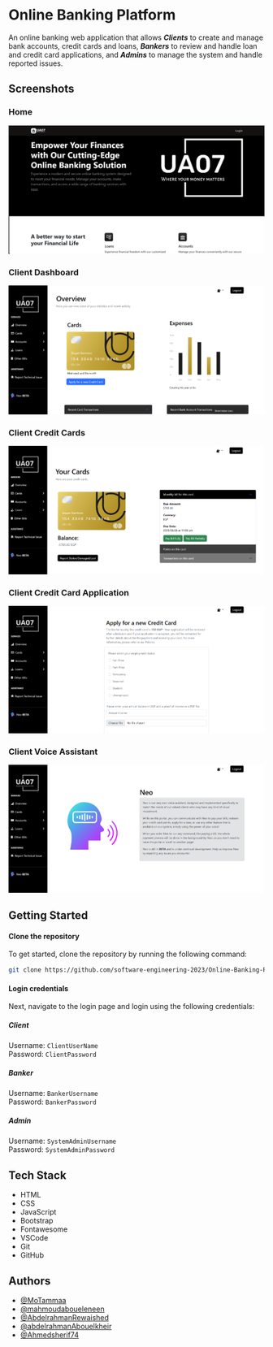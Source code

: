 # Online Banking Platform

An online banking web application that allows **_Clients_** to create and manage bank accounts, credit cards and loans, **_Bankers_** to review and handle loan and credit card applications, and **_Admins_** to manage the system and handle reported issues.

## Screenshots

### Home

![Home](docs/screenshots/home.png)

### Client Dashboard

![Client Dashboard](docs/screenshots/dashboard.png)

### Client Credit Cards

![Client Credit Cards](docs/screenshots/cards.png)

### Client Credit Card Application

![Client Credit Card Application](docs/screenshots/apply.png)

### Client Voice Assistant

![Client Voice Assistant](docs/screenshots/neo.png)

## Getting Started

#### Clone the repository

To get started, clone the repository by running the following command:

```bash
git clone https://github.com/software-engineering-2023/Online-Banking-Platform.git
```

#### Login credentials

Next, navigate to the login page and login using the following credentials:

##### Client

Username: `ClientUserName`  
Password: `ClientPassword`

##### Banker

Username: `BankerUsername`  
Password: `BankerPassword`

##### Admin

Username: `SystemAdminUsername`  
Password: `SystemAdminPassword`

## Tech Stack

- HTML
- CSS
- JavaScript
- Bootstrap
- Fontawesome
- VSCode
- Git
- GitHub

## Authors

- [@MoTammaa](https://github.com/MoTammaa)
- [@mahmoudaboueleneen](https://github.com/mahmoudaboueleneen)
- [@AbdelrahmanRewaished](https://github.com/AbdelrahmanRewaished)
- [@abdelrahmanAbouelkheir](https://github.com/abdelrahmanAbouelkheir)
- [@Ahmedsherif74](https://github.com/Ahmedsherif74)
